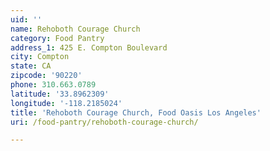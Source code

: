 ```yaml
---
uid: ''
name: Rehoboth Courage Church
category: Food Pantry
address_1: 425 E. Compton Boulevard
city: Compton
state: CA
zipcode: '90220'
phone: 310.663.0789
latitude: '33.8962309'
longitude: '-118.2185024'
title: 'Rehoboth Courage Church, Food Oasis Los Angeles'
uri: /food-pantry/rehoboth-courage-church/

---
```

